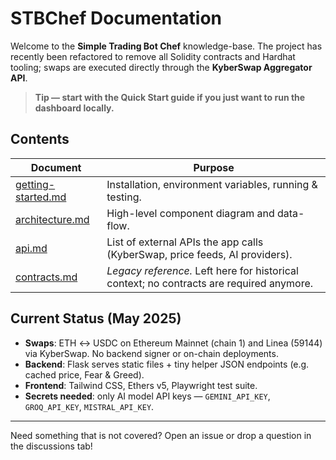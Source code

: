 # STBChef Documentation

Welcome to the **Simple Trading Bot Chef** knowledge-base.  The project has recently been refactored to remove all Solidity contracts and Hardhat tooling; swaps are executed directly through the **KyberSwap Aggregator API**.

> **Tip — start with the Quick Start guide if you just want to run the dashboard locally.**

## Contents

| Document | Purpose |
|----------|---------|
| [getting-started.md](getting-started.md) | Installation, environment variables, running & testing. |
| [architecture.md](architecture.md) | High-level component diagram and data-flow. |
| [api.md](api.md) | List of external APIs the app calls (KyberSwap, price feeds, AI providers). |
| [contracts.md](contracts.md) | _Legacy reference._ Left here for historical context; no contracts are required anymore. |

## Current Status (May 2025)

* **Swaps**: ETH ↔ USDC on Ethereum Mainnet (chain 1) and Linea (59144) via KyberSwap.  No backend signer or on-chain deployments.
* **Backend**: Flask serves static files + tiny helper JSON endpoints (e.g. cached price, Fear & Greed).
* **Frontend**: Tailwind CSS, Ethers v5, Playwright test suite.
* **Secrets needed**: only AI model API keys — `GEMINI_API_KEY`, `GROQ_API_KEY`, `MISTRAL_API_KEY`.

---

Need something that is not covered?  Open an issue or drop a question in the discussions tab! 